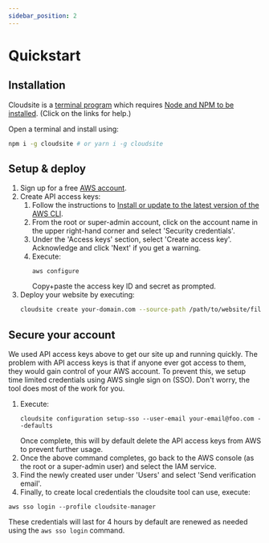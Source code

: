 ```yaml
---
sidebar_position: 2
---
```


# Quickstart

## Installation

Cloudsite is a [terminal program](/docs/getting-started/installation#terminal-commands) which requires [Node and NPM  to be installed](/docs/getting-started/installation#checking-and-installing-node-and-npm). (Click on the links for help.)

Open a terminal and install using:
```bash
npm i -g cloudsite # or yarn i -g cloudsite
```

## Setup & deploy

1. Sign up for a free [AWS account](https://aws.amazon.com/).
2. Create API access keys:
   1. Follow the instructions to [Install or update to the latest version of the AWS CLI](https://docs.aws.amazon.com/cli/latest/userguide/getting-started-install.html).
   2. From the root or super-admin account, click on the account name in the upper right-hand corner and select 'Security credentials'.
   4. Under the 'Access keys' section, select 'Create access key'. Acknowledge and click 'Next' if you get a warning.
   5. Execute:
      ```
      aws configure
      ```
      Copy+paste the access key ID and secret as prompted.
3. Deploy your website by executing:
    ```bash
    cloudsite create your-domain.com --source-path /path/to/website/files
    ```

## Secure your account

We used API access keys above to get our site up and running quickly. The problem with API access keys is that if anyone ever got access to them, they would gain control of your AWS account. To prevent this, we setup time limited credentials using AWS single sign on (SSO). Don't worry, the tool does most of the work for you.

1. Execute:
   ```
   cloudsite configuration setup-sso --user-email your-email@foo.com --defaults
   ```
   Once complete, this will by default delete the API access keys from AWS to prevent further usage.
2. Once the above command completes, go back to the AWS console (as the root or a super-admin user) and select the IAM service.
3. Find the newly created user under 'Users' and select 'Send verification email'.
4. Finally, to create local credentials the cloudsite tool can use, execute:
  ```
  aws sso login --profile cloudsite-manager
  ```

These credentials will last for 4 hours by default are renewed as needed using the `aws sso login` command.